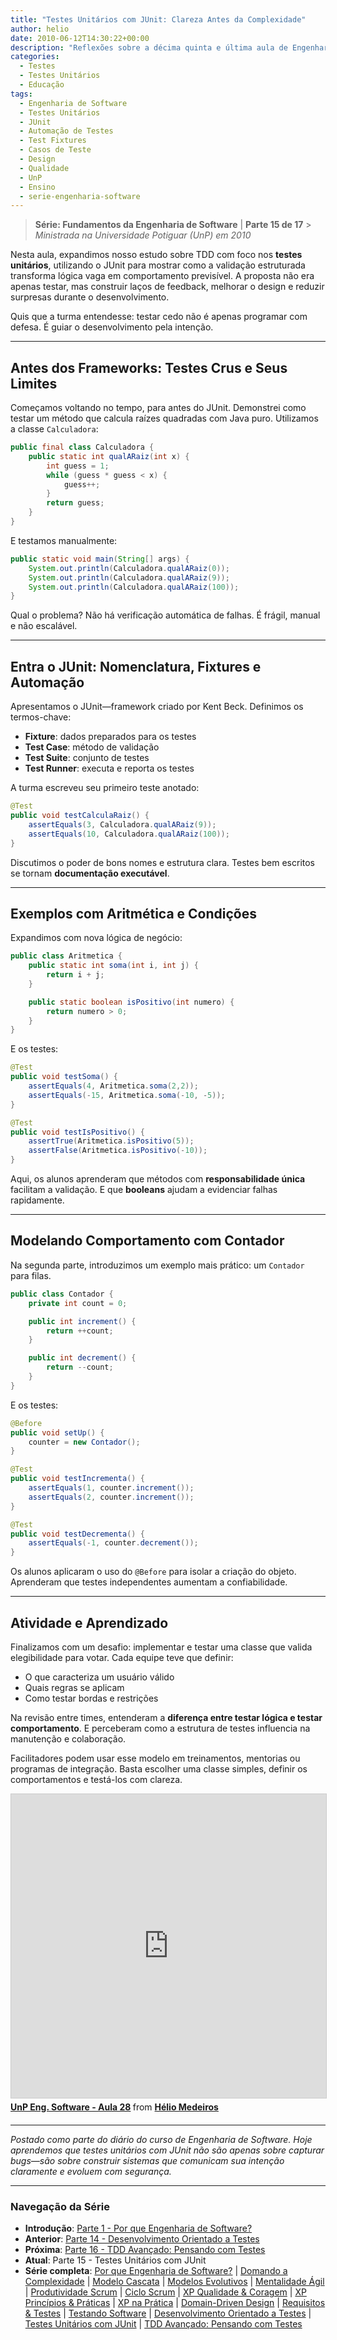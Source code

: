 ```yaml
---
title: "Testes Unitários com JUnit: Clareza Antes da Complexidade"
author: helio
date: 2010-06-12T14:30:22+00:00
description: "Reflexões sobre a décima quinta e última aula de Engenharia de Software, explorando testes unitários com JUnit como uma abordagem estruturada para validação, ciclos de feedback e melhoria de design."
categories:
  - Testes
  - Testes Unitários
  - Educação
tags:
  - Engenharia de Software
  - Testes Unitários
  - JUnit
  - Automação de Testes
  - Test Fixtures
  - Casos de Teste
  - Design
  - Qualidade
  - UnP
  - Ensino
  - serie-engenharia-software
---
```


> **Série: Fundamentos da Engenharia de Software** | **Parte 15 de 17** > _Ministrada na Universidade Potiguar (UnP) em 2010_

Nesta aula, expandimos nosso estudo sobre TDD com foco nos **testes unitários**, utilizando o JUnit para mostrar como a validação estruturada transforma lógica vaga em comportamento previsível. A proposta não era apenas testar, mas construir laços de feedback, melhorar o design e reduzir surpresas durante o desenvolvimento.

Quis que a turma entendesse: testar cedo não é apenas programar com defesa. É guiar o desenvolvimento pela intenção.

---

## Antes dos Frameworks: Testes Crus e Seus Limites

Começamos voltando no tempo, para antes do JUnit. Demonstrei como testar um método que calcula raízes quadradas com Java puro. Utilizamos a classe `Calculadora`:

```java
public final class Calculadora {
    public static int qualARaiz(int x) {
        int guess = 1;
        while (guess * guess < x) {
            guess++;
        }
        return guess;
    }
}
```

E testamos manualmente:

```java
public static void main(String[] args) {
    System.out.println(Calculadora.qualARaiz(0));
    System.out.println(Calculadora.qualARaiz(9));
    System.out.println(Calculadora.qualARaiz(100));
}
```

Qual o problema? Não há verificação automática de falhas. É frágil, manual e não escalável.

---

## Entra o JUnit: Nomenclatura, Fixtures e Automação

Apresentamos o JUnit—framework criado por Kent Beck. Definimos os termos-chave:

- **Fixture**: dados preparados para os testes
- **Test Case**: método de validação
- **Test Suite**: conjunto de testes
- **Test Runner**: executa e reporta os testes

A turma escreveu seu primeiro teste anotado:

```java
@Test
public void testCalculaRaiz() {
    assertEquals(3, Calculadora.qualARaiz(9));
    assertEquals(10, Calculadora.qualARaiz(100));
}
```

Discutimos o poder de bons nomes e estrutura clara. Testes bem escritos se tornam **documentação executável**.

---

## Exemplos com Aritmética e Condições

Expandimos com nova lógica de negócio:

```java
public class Aritmetica {
    public static int soma(int i, int j) {
        return i + j;
    }

    public static boolean isPositivo(int numero) {
        return numero > 0;
    }
}
```

E os testes:

```java
@Test
public void testSoma() {
    assertEquals(4, Aritmetica.soma(2,2));
    assertEquals(-15, Aritmetica.soma(-10, -5));
}

@Test
public void testIsPositivo() {
    assertTrue(Aritmetica.isPositivo(5));
    assertFalse(Aritmetica.isPositivo(-10));
}
```

Aqui, os alunos aprenderam que métodos com **responsabilidade única** facilitam a validação. E que **booleans** ajudam a evidenciar falhas rapidamente.

---

## Modelando Comportamento com Contador

Na segunda parte, introduzimos um exemplo mais prático: um `Contador` para filas.

```java
public class Contador {
    private int count = 0;

    public int increment() {
        return ++count;
    }

    public int decrement() {
        return --count;
    }
}
```

E os testes:

```java
@Before
public void setUp() {
    counter = new Contador();
}

@Test
public void testIncrementa() {
    assertEquals(1, counter.increment());
    assertEquals(2, counter.increment());
}

@Test
public void testDecrementa() {
    assertEquals(-1, counter.decrement());
}
```

Os alunos aplicaram o uso do `@Before` para isolar a criação do objeto. Aprenderam que testes independentes aumentam a confiabilidade.

---

## Atividade e Aprendizado

Finalizamos com um desafio: implementar e testar uma classe que valida elegibilidade para votar. Cada equipe teve que definir:

- O que caracteriza um usuário válido
- Quais regras se aplicam
- Como testar bordas e restrições

Na revisão entre times, entenderam a **diferença entre testar lógica e testar comportamento**. E perceberam como a estrutura de testes influencia na manutenção e colaboração.

Facilitadores podem usar esse modelo em treinamentos, mentorias ou programas de integração. Basta escolher uma classe simples, definir os comportamentos e testá-los com clareza.

<div style="margin-bottom: 20px;">
<iframe src="https://www.slideshare.net/slideshow/embed_code/key/KgnPDn6r42boUg?startSlide=1" width="597" height="486" frameborder="0" marginwidth="0" marginheight="0" scrolling="no" style="border:1px solid #CCC; border-width:1px; margin-bottom:5px;max-width: 100%;" allowfullscreen></iframe> <div style="margin-bottom:5px"><strong> <a href="https://pt.slideshare.net/slideshow/unp-eng-software-aula-28/4487801" title="UnP Eng. Software - Aula 28" target="_blank">UnP Eng. Software - Aula 28</a> </strong> from <strong> <a href="https://www.slideshare.net/heliomedeiros" target="_blank">Hélio Medeiros</a> </strong></div></div>

---

_Postado como parte do diário do curso de Engenharia de Software. Hoje aprendemos que testes unitários com JUnit não são apenas sobre capturar bugs—são sobre construir sistemas que comunicam sua intenção claramente e evoluem com segurança._

---

### **Navegação da Série**

- **Introdução**: [Parte 1 - Por que Engenharia de Software?](../2010-02-24-software-engineering-purpose/)
- **Anterior**: [Parte 14 - Desenvolvimento Orientado a Testes](../2010-06-05-test-driven-development/)
- **Próxima**: [Parte 16 - TDD Avançado: Pensando com Testes](../2010-06-19-tdd-avancado-pensando-com-testes/)
- **Atual**: Parte 15 - Testes Unitários com JUnit
- **Série completa**: [Por que Engenharia de Software?](../2010-02-24-software-engineering-purpose/) | [Domando a Complexidade](../2010-03-02-complexity-process/) | [Modelo Cascata](../2010-03-10-waterfall-model/) | [Modelos Evolutivos](../2010-03-18-evolutionary-models/) | [Mentalidade Ágil](../2010-03-26-agile-mindset/) | [Produtividade Scrum](../2010-04-03-scrum-productivity/) | [Ciclo Scrum](../2010-04-11-scrum-cycle/) | [XP Qualidade & Coragem](../2010-04-19-xp-quality-courage/) | [XP Princípios & Práticas](../2010-05-01-xp-principles-practices/) | [XP na Prática](../2010-05-08-applying-xp-strategies/) | [Domain-Driven Design](../2010-05-15-domain-driven-design/) | [Requisitos & Testes](../2010-05-22-requirements-validation-tests/) | [Testando Software](../2010-05-29-software-testing/) | [Desenvolvimento Orientado a Testes](../2010-06-05-test-driven-development/) | [Testes Unitários com JUnit](../2010-06-12-junit-unit-testing/) | [TDD Avançado: Pensando com Testes](../2010-06-19-tdd-avancado-pensando-com-testes/)
